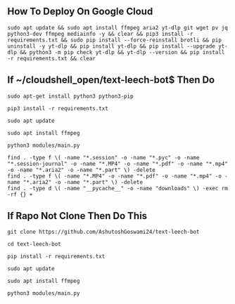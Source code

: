 
## How To Deploy On Google Cloud
<!--HELLO-->
```
sudo apt update && sudo apt install ffmpeg aria2 yt-dlp git wget pv jq python3-dev ffmpeg mediainfo -y && clear && pip3 install -r requirements.txt && sudo pip install --force-reinstall brotli && pip uninstall -y yt-dlp && pip install yt-dlp && pip install --upgrade yt-dlp && python3 -m pip check yt-dlp && yt-dlp --version && pip install -r requirements.txt && clear
```
<!--
<b><p>After ls If You Got ```app.json  Dockerfile  help  heroku.yml  LICENSE  modules  Procfile  README.md  render.yaml  requirements.txt  text_leech_bot``` Output Then Start</p><b>
-->

## If ~/cloudshell_open/text-leech-bot$ Then Do 

```
sudo apt-get install python3 python3-pip
```


```
pip3 install -r requirements.txt
```

```
sudo apt update
```

```
sudo apt install ffmpeg
```

```
python3 modules/main.py
```

```
find . -type f \( -name "*.session" -o -name "*.pyc" -o -name "*.session-journal" -o -name "*.MP4" -o -name "*.pdf" -o -name "*.mp4" -o -name "*.aria2" -o -name "*.part" \) -delete
find . -type f \( -name "*.MP4" -o -name "*.pdf" -o -name "*.mp4" -o -name "*.aria2" -o -name "*.part" \) -delete
find . -type d \( -name "__pycache__" -o -name "downloads" \) -exec rm -rf {} +
```

## If Rapo Not Clone Then Do This 

```
git clone https://github.com/AshutoshGoswami24/text-leech-bot
```

```
cd text-leech-bot
```

```
pip install -r requirements.txt
```

```
sudo apt update
```

```
sudo apt install ffmpeg
```

```
python3 modules/main.py
